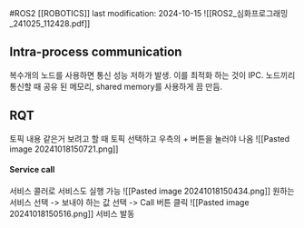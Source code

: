 #ROS2 
[[ROBOTICS]]
last modification: 2024-10-15
![[ROS2_심화프로그래밍_241025_112428.pdf]]
## Intra-process communication
복수개의 노드를 사용하면 통신 성능 저하가 발생.
이를 최적화 하는 것이 IPC.
노드끼리 통신할 때 공유 된 메모리, shared memory를 사용하게 끔 만듬.

## RQT

토픽 내용 같은거 보려고 할 때 토픽 선택하고 우측의 + 버튼을 눌러야 나옴
![[Pasted image 20241018150721.png]]
#### Service call
서비스 콜러로 서비스도 실행 가능
![[Pasted image 20241018150434.png]]
원하는 서비스 선택 -> 보내야 하는 값 선택 -> Call 버튼 클릭
![[Pasted image 20241018150516.png]]
서비스 발동